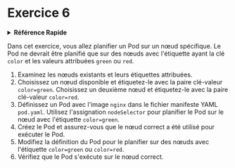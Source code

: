 # Exercice 6

<details>
<summary><b>Référence Rapide</b></summary>
<p>

* Espace de noms : `default`<br>
* Documentation : [nodeSelector](https://kubernetes.io/docs/concepts/scheduling-eviction/assign-pod-node/#nodeselector), [Affinité de Nœud](https://kubernetes.io/docs/concepts/scheduling-eviction/assign-pod-node/#node-affinity)

</p>
</details>

Dans cet exercice, vous allez planifier un Pod sur un nœud spécifique. Le Pod ne devrait être planifié que sur des nœuds avec l'étiquette ayant la clé `color` et les valeurs attribuées `green` ou `red`.


1. Examinez les nœuds existants et leurs étiquettes attribuées.
2. Choisissez un nœud disponible et étiquetez-le avec la paire clé-valeur `color=green`. Choisissez un deuxième nœud et étiquetez-le avec la paire clé-valeur `color=red`.
3. Définissez un Pod avec l'image `nginx` dans le fichier manifeste YAML `pod.yaml`. Utilisez l'assignation `nodeSelector` pour planifier le Pod sur le nœud avec l'étiquette `color=green`.
4. Créez le Pod et assurez-vous que le nœud correct a été utilisé pour exécuter le Pod.
5. Modifiez la définition du Pod pour le planifier sur des nœuds avec l'étiquette `color=green` ou `color=red`.
6. Vérifiez que le Pod s'exécute sur le nœud correct.